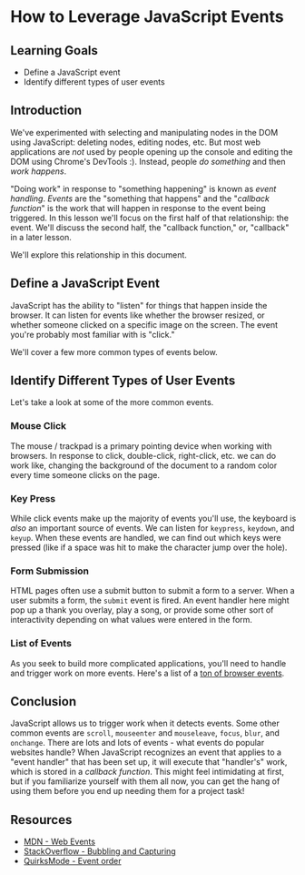 # How to Leverage JavaScript Events

## Learning Goals

* Define a JavaScript event
* Identify different types of user events

## Introduction

We've experimented with selecting and manipulating nodes in the DOM using
JavaScript: deleting nodes, editing nodes, etc. But most web applications are
_not_ used by people opening up the console and editing the DOM using Chrome's
DevTools :). Instead, people _do something_ and then _work happens_.

"Doing work" in response to "something happening" is known as _event handling_.
_Events_ are the "something that happens" and the "_callback function_" is the
work that will happen in response to the event being triggered. In this lesson
we'll focus on the first half of that relationship: the event. We'll discuss
the second half, the "callback function," or, "callback" in a later lesson.

We'll explore this relationship in this document.

## Define a JavaScript Event

JavaScript has the ability to "listen" for things that happen inside the
browser. It can listen for events like whether the browser resized, or
whether someone clicked on a specific image on the screen. The event you're
probably most familiar with is "click."

We'll cover a few more common types of events below.

## Identify Different Types of User Events

Let's take a look at some of the more common events.

### Mouse Click

The mouse / trackpad is a primary pointing device when working with
browsers. In response to click, double-click, right-click, etc. we
can do work like, changing the background of the document to a random
color every time someone clicks on the page.

### Key Press

While click events make up the majority of events you'll use, the
keyboard is _also_ an important source of events. We can listen
for `keypress`, `keydown`, and `keyup`. When these events are handled,
we can find out which keys were pressed (like if a space was hit to make
the character jump over the hole).

### Form Submission

HTML pages often use a submit button to submit a form to a server. When a user
submits a form, the `submit` event is fired. An event handler here might pop up
a thank you overlay, play a song, or provide some other sort of interactivity 
depending on what values were entered in the form.

### List of Events

As you seek to build more complicated applications, you'll need to handle and
trigger work on more events. Here's a list of a [ton of browser
events][list].


## Conclusion

JavaScript allows us to trigger work when it detects events.  Some other common
events are `scroll`, `mouseenter` and `mouseleave`, `focus`, `blur`,  and
`onchange`. There are lots and lots of events - what events do popular websites handle?
When JavaScript recognizes an event that applies to a "event handler" that has been set
up, it will execute that "handler's" work, which is stored in a _callback function_.
This might feel intimidating at first, but if you familiarize yourself with them all now,
you can get the hang of using them before you end up needing them for a project task!

## Resources

- [MDN - Web Events][MDN]
- [StackOverflow - Bubbling and Capturing][SO]
- [QuirksMode - Event order][QM]

[instructions]: http://help.learn.co/workflow-tips/github/how-to-manually-open-a-lab
[help-center]: http://help.learn.co/the-learn-ide/common-ide-questions/viewing-html-pages-in-the-learn-ide
[MDN]: https://developer.mozilla.org/en-US/docs/Web/Events
[SO]: http://stackoverflow.com/questions/4616694/what-is-event-bubbling-and-capturing
[QM]: http://www.quirksmode.org/js/events_order.html
[list]: http://help.dottoro.com/larrqqck.php
